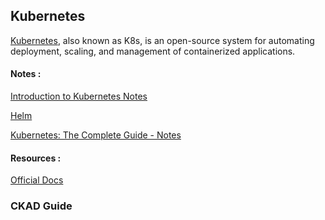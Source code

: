 ## Kubernetes

[Kubernetes](https://kubernetes.io/docs/concepts/overview/what-is-kubernetes/), also known as K8s, is an open-source system for automating deployment, scaling, and management of containerized applications.

#### Notes :

[Introduction to Kubernetes Notes](cloudacademy/index.md)

[Helm](helm/index.md)

[Kubernetes: The Complete Guide - Notes](sgrider/index.md)

#### Resources :

[Official Docs](https://kubernetes.io/docs/home/)



### CKAD Guide

